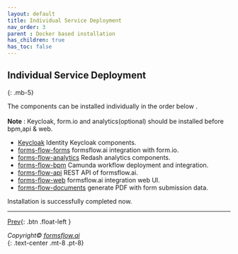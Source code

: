 ```yaml
---
layout: default
title: Individual Service Deployment
nav_order: 3
parent : Docker based installation
has_children: true
has_toc: false
---
```


## Individual Service Deployment
{: .mb-5}   
   

The components can be installed individually in the order below .   
\
**Note** : Keycloak, form.io and analytics(optional) should be installed before bpm,api & web.


- <a href="/forms-flow-installation-doc/Pages/Docker_Based/SetUp/KeycloakSetup.html"   > Keycloak</a> Identity Keycloak components.
- <a href="/forms-flow-installation-doc/Pages/Docker_Based/SetUp/forms.html"  > forms-flow-forms</a> formsflow.ai integration with form.io.
- <a href="/forms-flow-installation-doc/Pages/Docker_Based/SetUp/Analytics.html"   > forms-flow-analytics</a> Redash analytics components.
- <a href="/forms-flow-installation-doc/Pages/Docker_Based/SetUp/Bpm.html"  > forms-flow-bpm</a> Camunda workflow deployment and integration.
- <a href="/forms-flow-installation-doc/Pages/Docker_Based/SetUp/API.html" > forms-flow-api</a> REST API of formsflow.ai.
- <a href="/forms-flow-installation-doc/Pages/Docker_Based/SetUp/Web.html"  > forms-flow-web</a> formsflow.ai integration web UI.
- <a href="/forms-flow-installation-doc/Pages/Docker_Based/SetUp/documents.html"  > forms-flow-documents</a> generate PDF with form submission data.


Installation is successfully completed now.

-------


 [Prev](/forms-flow-installation-doc/Pages/Docker_Based/DockerFull.html){: .btn .float-left }  

  
    
  *Copyright© [formsflow.ai](https://formsflow.ai/)*   
  {: .text-center .mt-8 .pt-8}

